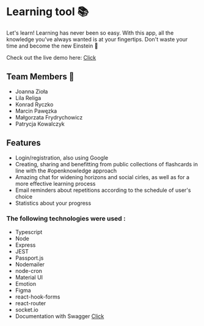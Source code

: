 # Learning tool 📚

Let's learn! Learning has never been so easy. With this app, all the knowledge you've always wanted is at your fingertips. Don't waste your time and become the new Einstein 🍎

Check out the live demo here: [Click](https://damp-river-86373.herokuapp.com/start)

## Team Members :muscle:

-   Joanna Zioła
-   Lila Religa
-   Konrad Ryczko
-   Marcin Pawęzka
-   Małgorzata Frydrychowicz
-   Patrycja Kowalczyk

## Features

-   Login/registration, also using Google
-   Creating, sharing and benefitting from public collections of flashcards in line with the #openknowledge approach
-   Amazing chat for widening horizons and social cirles, as well as for a more effective learning process
-   Email reminders about repetitions according to the schedule of user's choice
-   Statistics about your progress

### The following technologies were used :

-   Typescript
-   Node
-   Express
-   JEST
-   Passport.js
-   Nodemailer
-   node-cron
-   Material UI
-   Emotion
-   Figma
-   react-hook-forms
-   react-router
-   socket.io
-   Documentation with Swagger [Click](https://damp-river-86373.herokuapp.com/api/docs)
